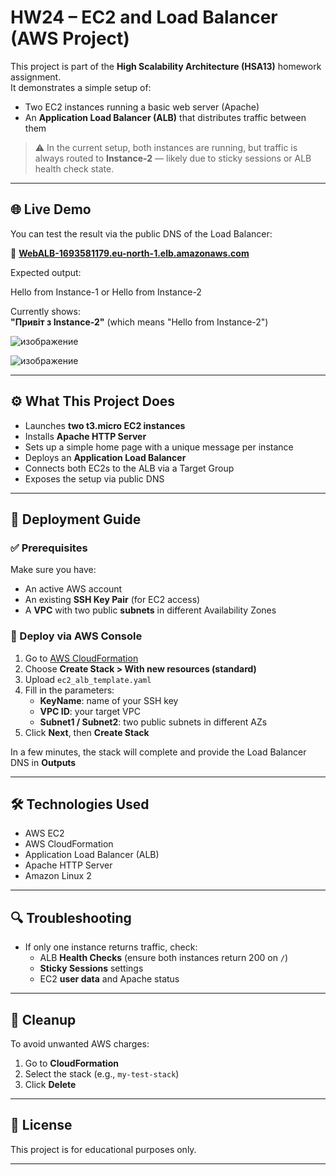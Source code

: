 # HW24 – EC2 and Load Balancer (AWS Project)

This project is part of the **High Scalability Architecture (HSA13)** homework assignment.  
It demonstrates a simple setup of:

- Two EC2 instances running a basic web server (Apache)
- An **Application Load Balancer (ALB)** that distributes traffic between them

> ⚠️ In the current setup, both instances are running, but traffic is always routed to **Instance-2** — likely due to sticky sessions or ALB health check state.

---

## 🌐 Live Demo

You can test the result via the public DNS of the Load Balancer:

🔗 **[WebALB-1693581179.eu-north-1.elb.amazonaws.com](http://WebALB-1693581179.eu-north-1.elb.amazonaws.com)**

Expected output:

Hello from Instance-1 or Hello from Instance-2


Currently shows:  
**"Привіт з Instance-2"** (which means "Hello from Instance-2")


![изображение](https://github.com/user-attachments/assets/43756faf-a86b-4886-9952-f29128fc285b)

![изображение](https://github.com/user-attachments/assets/5fcfe048-fed9-4b5e-a20d-46818f3273cf)



---

## ⚙️ What This Project Does

- Launches **two t3.micro EC2 instances**
- Installs **Apache HTTP Server**
- Sets up a simple home page with a unique message per instance
- Deploys an **Application Load Balancer**
- Connects both EC2s to the ALB via a Target Group
- Exposes the setup via public DNS

---

## 🚀 Deployment Guide

### ✅ Prerequisites

Make sure you have:

- An active AWS account
- An existing **SSH Key Pair** (for EC2 access)
- A **VPC** with two public **subnets** in different Availability Zones

### 🧱 Deploy via AWS Console

1. Go to [AWS CloudFormation](https://console.aws.amazon.com/cloudformation)
2. Choose **Create Stack > With new resources (standard)**
3. Upload `ec2_alb_template.yaml`
4. Fill in the parameters:
   - **KeyName**: name of your SSH key
   - **VPC ID**: your target VPC
   - **Subnet1 / Subnet2**: two public subnets in different AZs
5. Click **Next**, then **Create Stack**

In a few minutes, the stack will complete and provide the Load Balancer DNS in **Outputs**

---

## 🛠 Technologies Used

- AWS EC2
- AWS CloudFormation
- Application Load Balancer (ALB)
- Apache HTTP Server
- Amazon Linux 2

---

## 🔍 Troubleshooting

- If only one instance returns traffic, check:
  - ALB **Health Checks** (ensure both instances return 200 on `/`)
  - **Sticky Sessions** settings
  - EC2 **user data** and Apache status

---

## 🧹 Cleanup

To avoid unwanted AWS charges:

1. Go to **CloudFormation**
2. Select the stack (e.g., `my-test-stack`)
3. Click **Delete**

---

## 📄 License

This project is for educational purposes only.

---
